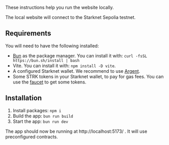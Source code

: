These instructions help you run the website locally.

The local website will connect to the Starknet Sepolia testnet.

## Requirements

You will need to have the following installed:
- [Bun](https://bun.sh/) as the package manager. You can install it with: `curl -fsSL https://bun.sh/install | bash`
- Vite. You can install it with: `npm install -D vite`.
- A configured Starknet wallet. We recommend to use [Argent](https://www.argent.xyz/argent-x).
- Some STRK tokens in your Starknet wallet, to pay for gas fees. You can use the [faucet](https://starknet-faucet.vercel.app/) to get some tokens.

## Installation

1. Install packages: `npm i`
1. Build the app: `bun run build`
1. Start the app: `bun run dev`

The app should now be running at http://localhost:5173/ . It will use preconfigured contracts.